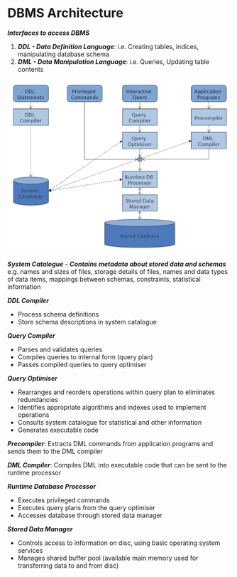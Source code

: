# DBMS Architecture
**_Interfaces to access DBMS_**
1. **_DDL - Data Definition Language_**: i.e. Creating tables, indices, manipulating database schema
2. **_DML - Data Manipulation Language_**: i.e. Queries, Updating table contents

![](https://github.com/werdnakof/DatabaseNotes/blob/master/images/DBMS-components.png?raw=true)

**_System Catalogue_** - **_Contains metadata about stored data and schemas_** e.g. names and sizes of files, storage details of files, names and data types of data items, mappings between schemas, constraints, statistical information

**_DDL Compiler_**
- Process schema definitions
- Store schema descriptions in system catalogue

**_Query Compiler_**
- Parses and validates queries
- Compiles queries to internal form (query plan)
- Passes compiled queries to query optimiser

**_Query Optimiser_**
- Rearranges and reorders operations within query plan to eliminates redundancies
- Identifies appropriate algorithms and indexes used to implement operations
- Consults system catalogue for statistical and other information
- Generates executable code

**_Precompiler_**: Extracts DML commands from application programs and sends them to the DML compiler

**_DML Compiler_**: Compiles DML into executable code that can be sent to the runtime processor

**_Runtime Database Processor_**
- Executes privileged commands
- Executes query plans from the query optimiser
- Accesses database through stored data manager

**_Stored Data Manager_**
- Controls access to information on disc, using basic operating system services
- Manages shared buffer pool (available main memory used for transferring data to and from disc)


<!--stackedit_data:
eyJoaXN0b3J5IjpbLTE1NzQxNDg5NTNdfQ==
-->